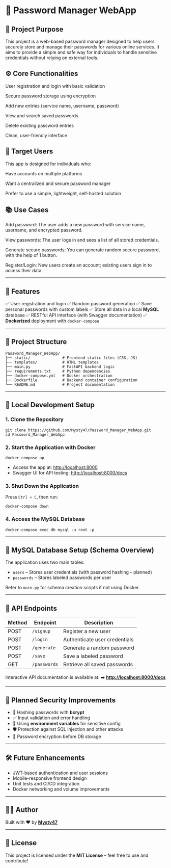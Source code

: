 # 🔐 Password Manager WebApp

## 🎯 Project Purpose
This project is a web-based password manager designed to help users securely store and manage their passwords for various online services. It aims to provide a simple and safe way for individuals to handle sensitive credentials without relying on external tools.

## ⚙️ Core Functionalities
User registration and login with basic validation

Secure password storage using encryption

Add new entries (service name, username, password)

View and search saved passwords

Delete existing password entries

Clean, user-friendly interface

## 👥 Target Users
This app is designed for individuals who:

Have accounts on multiple platforms

Want a centralized and secure password manager

Prefer to use a simple, lightweight, self-hosted solution

## 📚 Use Cases

Add password: The user adds a new password with service name, username, and encrypted password.

View passwords: The user logs in and sees a list of all stored credentials.

Generate secure passwords: You can generate random secure password, with the help of 1 button.

Register/Login: New users create an account; existing users sign in to access their data.

---

## 🚀 Features

✅ User registration and login
✅ Random password generation
✅ Save personal passwords with custom labels
✅ Store all data in a local **MySQL** database
✅ RESTful API interface (with Swagger documentation)
✅ **Dockerized** deployment with `docker-compose`

---

## 📁 Project Structure

```
Password_Manager_WebApp/
├── static/              # Frontend static files (CSS, JS)
├── templates/           # HTML templates
├── main.py              # FastAPI backend logic
├── requirements.txt     # Python dependencies
├── docker-compose.yml   # Docker orchestration
├── Dockerfile           # Backend container configuration
└── README.md            # Project documentation
```

---

## 🧪 Local Development Setup

### 1. Clone the Repository

```
git clone https://github.com/Mysty47/Password_Manager_WebApp.git
cd Password_Manager_WebApp
```

### 2. Start the Application with Docker

```
docker-compose up
```

* Access the app at: [http://localhost:8000](http://localhost:8000)
* Swagger UI for API testing: [http://localhost:8000/docs](http://localhost:8000/docs)

### 3. Shut Down the Application

Press `Ctrl + C`, then run:

```
docker-compose down
```

### 4. Access the MySQL Database

```
docker-compose exec db mysql -u root -p
```

---

## 🔧 MySQL Database Setup (Schema Overview)

The application uses two main tables:

* `users` – Stores user credentials (with password hashing – planned)
* `passwords` – Stores labeled passwords per user

Refer to `main.py` for schema creation scripts if not using Docker.

---

## 📱 API Endpoints

| Method | Endpoint     | Description                   |
| ------ | ------------ | ----------------------------- |
| POST   | `/signup`    | Register a new user           |
| POST   | `/login`     | Authenticate user credentials |
| POST   | `/generate`  | Generate a random password    |
| POST   | `/save`      | Save a labeled password       |
| GET    | `/passwords` | Retrieve all saved passwords  |

Interactive API documentation is available at:
➡️ **[http://localhost:8000/docs](http://localhost:8000/docs)**

---

## 🔐 Planned Security Improvements

* 🔐 Hashing passwords with **bcrypt**
* ✅ Input validation and error handling
* 📆 Using **environment variables** for sensitive config
* 🛡️ Protection against SQL Injection and other attacks
* 🔐 Password encryption before DB storage

---

## 🛠️ Future Enhancements

* JWT-based authentication and user sessions
* Mobile-responsive frontend design
* Unit tests and CI/CD integration
* Docker networking and volume improvements

---

## 👨‍💼 Author

Built with ❤️ by **[Mysty47](https://github.com/Mysty47)**

---

## 📄 License

This project is licensed under the **MIT License** – feel free to use and contribute!
